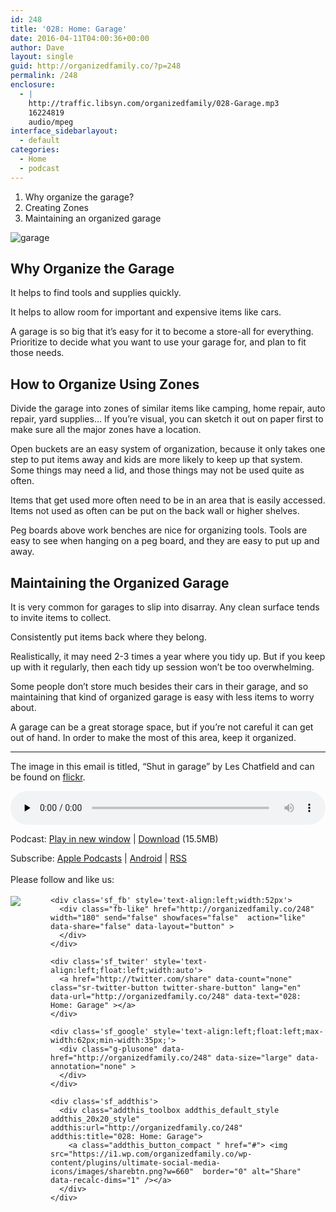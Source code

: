 ```yaml
---
id: 248
title: '028: Home: Garage'
date: 2016-04-11T04:00:36+00:00
author: Dave
layout: single
guid: http://organizedfamily.co/?p=248
permalink: /248
enclosure:
  - |
    http://traffic.libsyn.com/organizedfamily/028-Garage.mp3
    16224819
    audio/mpeg
interface_sidebarlayout:
  - default
categories:
  - Home
  - podcast
---
```

  1. Why organize the garage?
  2. Creating Zones
  3. Maintaining an organized garage

<img src="https://i2.wp.com/organizedfamily.co/wp-content/uploads/2016/04/18726121_cf05f4d1fa_z.jpg?w=660" alt="garage" data-recalc-dims="1" /> 

## Why Organize the Garage

It helps to find tools and supplies quickly.

It helps to allow room for important and expensive items like cars.

A garage is so big that it&#8217;s easy for it to become a store-all for everything. Prioritize to decide what you want to use your garage for, and plan to fit those needs.

## How to Organize Using Zones

Divide the garage into zones of similar items like camping, home repair, auto repair, yard supplies&#8230; If you&#8217;re visual, you can sketch it out on paper first to make sure all the major zones have a location.

Open buckets are an easy system of organization, because it only takes one step to put items away and kids are more likely to keep up that system. Some things may need a lid, and those things may not be used quite as often.

Items that get used more often need to be in an area that is easily accessed. Items not used as often can be put on the back wall or higher shelves.

Peg boards above work benches are nice for organizing tools. Tools are easy to see when hanging on a peg board, and they are easy to put up and away.

## Maintaining the Organized Garage

It is very common for garages to slip into disarray. Any clean surface tends to invite items to collect.

Consistently put items back where they belong.

Realistically, it may need 2-3 times a year where you tidy up. But if you keep up with it regularly, then each tidy up session won&#8217;t be too overwhelming.

Some people don&#8217;t store much besides their cars in their garage, and so maintaining that kind of organized garage is easy with less items to worry about.

A garage can be a great storage space, but if you&#8217;re not careful it can get out of hand. In order to make the most of this area, keep it organized.

* * *

The image in this email is titled, &#8220;Shut in garage&#8221; by Les Chatfield and can be found on [flickr](https://www.flickr.com/photos/elsie/18726121).

<div class="powerpress_player" id="powerpress_player_5350">
  <audio class="wp-audio-shortcode" id="audio-248-30" preload="none" style="width: 100%;" controls="controls"><source type="audio/mpeg" src="http://traffic.libsyn.com/organizedfamily/028-Garage.mp3?_=30" /><a href="http://traffic.libsyn.com/organizedfamily/028-Garage.mp3">http://traffic.libsyn.com/organizedfamily/028-Garage.mp3</a></audio>
</div>

<p class="powerpress_links powerpress_links_mp3">
  Podcast: <a href="http://traffic.libsyn.com/organizedfamily/028-Garage.mp3" class="powerpress_link_pinw" target="_blank" title="Play in new window" onclick="return powerpress_pinw('http://organizedfamily.co/?powerpress_pinw=248-podcast');" rel="nofollow">Play in new window</a> | <a href="http://traffic.libsyn.com/organizedfamily/028-Garage.mp3" class="powerpress_link_d" title="Download" rel="nofollow" download="028-Garage.mp3">Download</a> (15.5MB)
</p>

<p class="powerpress_links powerpress_subscribe_links">
  Subscribe: <a href="https://itunes.apple.com/us/podcast/organized-family/id1047979605?mt=2&ls=1#episodeGuid=http%3A%2F%2Forganizedfamily.co%2F%3Fp%3D248" class="powerpress_link_subscribe powerpress_link_subscribe_itunes" title="Subscribe on Apple Podcasts" rel="nofollow">Apple Podcasts</a> | <a href="http://subscribeonandroid.com/organizedfamily.co/feed/podcast" class="powerpress_link_subscribe powerpress_link_subscribe_android" title="Subscribe on Android" rel="nofollow">Android</a> | <a href="http://organizedfamily.co/feed/podcast" class="powerpress_link_subscribe powerpress_link_subscribe_rss" title="Subscribe via RSS" rel="nofollow">RSS</a>
</p>

<div class='sfsi_Sicons' style='width: 100%; display: inline-block; vertical-align: middle; text-align:left'>
  <div style='margin:0px 8px 0px 0px; line-height: 24px'>
    <span>Please follow and like us:</span>
  </div>
  
  <div class='sfsi_socialwpr'>
    <div class='sf_subscrbe' style='text-align:left;float:left;width:64px'>
      <a href="http://www.specificfeeds.com/widget/emailsubscribe/MTc5ODgx/OA==/" target="_blank"><img src="https://i2.wp.com/organizedfamily.co/wp-content/plugins/ultimate-social-media-icons/images/follow_subscribe.png?w=660" data-recalc-dims="1" /></a>
    </div>
    
    <div class='sf_fb' style='text-align:left;width:52px'>
      <div class="fb-like" href="http://organizedfamily.co/248" width="180" send="false" showfaces="false"  action="like" data-share="false" data-layout="button" >
      </div>
    </div>
    
    <div class='sf_twiter' style='text-align:left;float:left;width:auto'>
      <a href="http://twitter.com/share" data-count="none" class="sr-twitter-button twitter-share-button" lang="en" data-url="http://organizedfamily.co/248" data-text="028: Home: Garage" ></a>
    </div>
    
    <div class='sf_google' style='text-align:left;float:left;max-width:62px;min-width:35px;'>
      <div class="g-plusone" data-href="http://organizedfamily.co/248" data-size="large" data-annotation="none" >
      </div>
    </div>
    
    <div class='sf_addthis'>
      <div class="addthis_toolbox addthis_default_style addthis_20x20_style" addthis:url="http://organizedfamily.co/248" addthis:title="028: Home: Garage">
        <a class="addthis_button_compact " href="#"> <img src="https://i1.wp.com/organizedfamily.co/wp-content/plugins/ultimate-social-media-icons/images/sharebtn.png?w=660"  border="0" alt="Share" data-recalc-dims="1" /></a>
      </div>
    </div>
  </div>
</div>